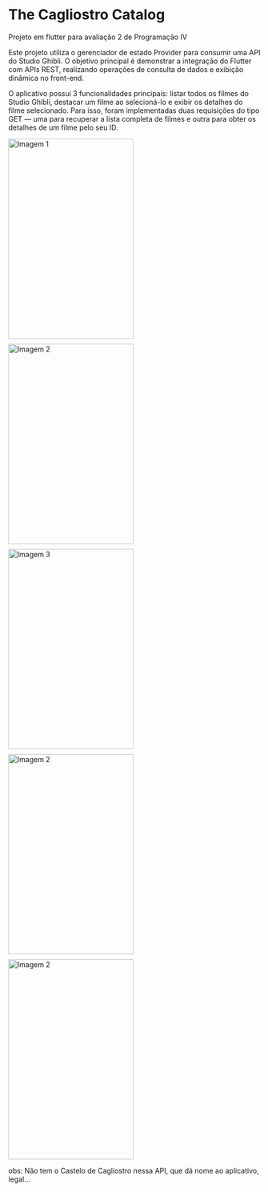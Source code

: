 # The Cagliostro Catalog

Projeto em flutter para avaliação 2 de Programação IV

Este projeto utiliza o gerenciador de estado Provider para consumir uma API do Studio Ghibli. O objetivo principal é demonstrar a integração do Flutter com APIs REST, realizando operações de consulta de dados e exibição dinâmica no front-end.

O aplicativo possui 3 funcionalidades principais: listar todos os filmes do Studio Ghibli, destacar um filme ao selecioná-lo e exibir os detalhes do filme selecionado. Para isso, foram implementadas duas requisições do tipo GET — uma para recuperar a lista completa de filmes e outra para obter os detalhes de um filme pelo seu ID.

<div style="display: flex; flex-wrap: wrap; gap: 10px;">
  <img src="https://github.com/user-attachments/assets/f91562ec-5302-485f-b064-5fb4cc61ba61" width="250px" height="400px" alt="Imagem 1">
  <img src="https://github.com/user-attachments/assets/91c9330f-7175-492d-8364-6c32d0ee3c1b" width="250px" height="400px" alt="Imagem 2">
  <img src="https://github.com/user-attachments/assets/52d0ba8a-2c96-46f7-9b64-024e33c21cb2" width="250px" height="400px" alt="Imagem 3">
  <img src="https://github.com/user-attachments/assets/5412776d-069c-478a-a77f-1d146f64ad96" width="250px" height="400px" alt="Imagem 2"> 
  <img src="https://github.com/user-attachments/assets/99311763-9616-42a2-b00a-228556cc4449" width="250px" height="400px" alt="Imagem 2"> 
</div>


obs: Não tem o Castelo de Cagliostro nessa API, que dá nome ao aplicativo, legal...

